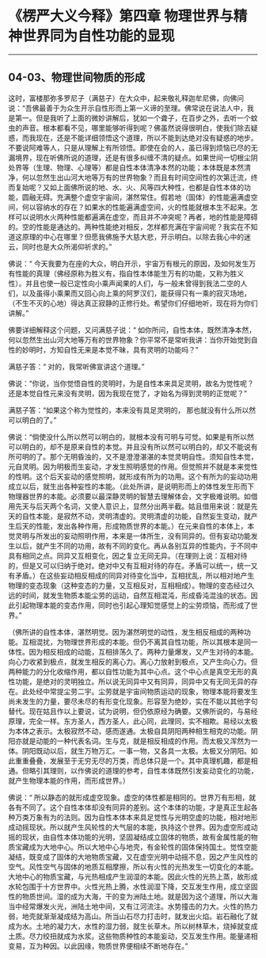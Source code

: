 # 《楞严大义今释》第四章 物理世界与精神世界同为自性功能的显现

------

## 04-03、物理世间物质的形成

这时，富楼那弥多罗尼子（满慈子）在大众中，起来敬礼释迦牟尼佛，向佛问说：“吾佛最善于为众生开示自性形而上第一义谛的至理。佛常说在说法人中，我是第一。但是我听了上面的微妙讲解后，犹如一个聋子，在百步之外，去听一个蚊虫的声音。根本都看不见，哪里能够听得到呢？佛虽然说得很明白，使我们除去疑惑，而我现在，还是不能详细领悟这个道理，所以不能到达绝对没有疑惑的地步。不要说阿难等人，只是从理解上有所领悟。即使在会的人，虽已得到烦恼已尽的无漏境界，现在听佛所说的道理，还是有很多纠缠不清的疑点。如果世间一切根尘阴处界等（生理、物理、心理等）都是自性本体清净本然的功能；本体既是本然清净，何以忽然生出山河大地等万有的世界物象？而且有时间空间性的次第迁流，终而复始呢？又如上面佛所说的地、水、火、风等四大种性，也都是自性本体的功能，圆融无碍。充满整个虚空宇宙间，湛然常住。假若地（固体）的性能遍满虚空间，何以容纳水的存在？如果水的性能遍满虚空间，火的性能就根本生不起来。怎样可以说明水火两种性能都遍满在虚空，而且并不冲突呢？再者，地的性能是障碍的。空的性能是通达的。两种性能绝对相反，怎样都充满在宇宙间呢？我实在不知道这原理的中心在哪里？但愿我佛施予大慈大悲，开示明白。以除去我心中的迷云，同时也是大众所渴仰祈求的。”

佛说：“ 今天我要为在座的大众，明白开示，宇宙万有根元的原因，及如何发生万有性能的真理（佛经原称为胜义有，指自性本体能生万有的功能，又称为胜义性）。并且也使一般已定性向小乘声闻果的人们，与一般未曾得到我法二空的人们，以及虽得小乘果而又回心向上乘的阿罗汉们，能获得只有一乘的寂灭场地，（不生不灭的心地）得达真正寂静的正修行处。希望你们仔细地听，现在将为你们讲解。”

佛要详细解释这个问题，又问满慈子说：“ 如你所问，自性本体，既然清净本然，何以忽然生出山河大地等万有的世界物象？你平常不是常听我讲：当你开始觉到自性的妙明时，方知自性无来是本觉不昧，具有灵明的功能吗？”

满慈子答：“ 对的，我常听佛宣讲这个道理。”

佛说：“你说，当你觉悟自性的灵明时，为是自性本来具足灵明，故名为觉性呢？还是本觉自性元来没有灵明，因为我现在觉了，才始名为得到灵明的正觉呢？”

满慈子答：“如果这个称为觉性的，本来没有具足灵明的， 那也就没有什么所以然可以明白的了。”

佛说：“倘使没什么所以然可以明白的，就根本没有可明与可觉。如果是有所以然可以明白的，却不是原来自性的本觉。并且没有所以然可以明白的，却又不能说有所可明的了。那个无明昏浊的，又不是澄澄湛湛的本觉灵明自性。须知自性本觉，元自灵明。因为明极而生妄动，才发生照明感觉的作用。但觉照并不就是本来觉性的性明。这个后天妄动的感觉照明，就形成有所为的功用。这个有所为的妄动功用成立以后，就生出各种妄性的本能。（此处所讲，是说明形而上的体性发生形而下物理器世界的本能。必须要以最深静灵明的智慧去理解体会，文字极难说明。如借用先天与后天两个名词，又使人意识上，显然分出两半截。姑且借用来说：就是先天的自性本能，是寂然不动，灵明清虚的。灵明清虚的功能，自然妄生变动，就产生后天的性能，发出各种作用，形成物质世界的本能。）在元来自性的本体上，本觉灵明与所发出的妄动照明作用，本来是一体所生，没有同异的。但有妄动功能发生以后，就产生不同的功用，故有不同的变化。再从各别互异的性能内，于不同中具有相同之点。同异又互相变化，因之复立无同无异。（在理则上说：互相对待的，但是又可以归纳于绝对。绝对中又有互相对待的存在。矛盾可以统一，统一又有矛盾。）在这些妄动相反相成的同异对待变化当中，互相扰乱，所以相对地产生物理的变态现象（这种变态的力量，又互相反对，互相相成）。物理的变态经过久远的时间，就发生物质本能尘劳的运动，自然互相混沌，形成昏沌混浊的状态。因此引起物理本能的变态作用，同时也引起心理知觉感觉上的尘劳烦恼，而形成了世界。”

（佛所讲的自性本体，湛然明觉。因为湛然明觉的动性，发生相反相成的两种功能。互相混扰，为物理世界形成的本能。但仍不离其自性功能，所以其根本是同一体性。因为相反相成的动能，互相排荡久了。两种力量爆发，又产生对待的本能。向心力收紧到极点，就发生相反的离心力。离心力放射到极点，又产生向心力。但两种能力的分化收缩作用，都以自性功能为其中心点。这个中心点是真空无形的真性功能，是绝对的灵明独立。所以说无同异中又有同异，同异中又有无同无异的存在。此处经中常提尘劳二宇。尘劳就是宇宙间物质运动的现象，物理本能将要发生尚未发生的力量，要尽未尽的有形变化现象。形容至为绝妙，实在不能以其他字句替代。现在姑且作以上要说，试为说明，但仍依原经为确要。又佛所说的，与易经原理，完全一样。东方圣人，西方圣人，此心同，此理同，实不相欺。易经以太极为本体之表示。太极寂然不动，感而遂通。太极自具阴阳两种相生相克的功能。阴阳亦就是动能的一种代表名词。生与克，就是相反相成的作用。而太极又浑然为一体。阴阳既动以后，就生万物万汇。一事一物，又各具一太极。太极又分阴阳。如此重重叠叠，发展至于无穷无尽的万类，而总体只是一个。其中真理机趣，都是相通。但略引其理则，以作佛说的道理的参考，自性本体既然引发妄动变化的功能，就产生物理本能的作用，而形成世界。）

佛说：“ 所以静态的就形成虚空现象。虚空的体性都是相同的。世界万有形相，就各有不同了。这个自性本体却没有同异的差别。这个本体的功能，才是真正生起各种万类万象有为的法则。因为自性本体本来具足觉性与光明空虚的功能，相对地形成动摇现状。所以就产生风轮性的大气层的本能，执持这个世界。因为虚空形成动摇的现状，由自性本体功能的光明，坚固凝结成立固体的物质，故有金属性能的物质宝藏成为大地中心。所以大地中心与地壳，有金轮性的固体保持国土。觉性空能凝结，既变成了固体的大地物质宝藏，又在虚空光明中动摇不息，因之产生风性的空气。风性空气与固体的地质互相摩擦，所以有火性的光热发生一切变化的本能。大地中心的物质宝藏，与光热相成产生润湿的本能。因此火性的光热上蒸，故形成水轮包围于十方世界中。火性光热上腾，水性润湿下降，交互发生作用，成立坚固性的物质世间。湿的成为大海，干的变为洲陆土地。就是因为这个道理，所以大海当中经常爆发火光，洲陆土地中间，又有江河流注。水势撞击的力大。火性的热力弱，地壳就渐渐凝成结为高山。所当山石尽力打击时，就发出火焰。岩石融化了就成为水。土地的凝力大，水性的湿力弱，就生长草木。所以树林草木，烧掉就变成土质。尽力绞扭就成为水浆。这些物质种性的本能妄动，交互发生作用。能量递相变易，互为种因。以此因缘，物质世界便相续不断地存在。”

